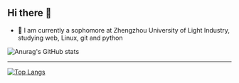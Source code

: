 ## Hi there 👋

<!--
**beinuela/beinuela** is a ✨ _special_ ✨ repository because its `README.md` (this file) appears on your GitHub profile.

Here are some ideas to get you started:

- 🔭 I’m currently working on ...
- 🌱 I’m currently learning ...
- 👯 I’m looking to collaborate on ...
- 🤔 I’m looking for help with ...
- 💬 Ask me about ...
- 📫 How to reach me: ...
- 😄 Pronouns: ...
- ⚡ Fun fact: ...
--> 
- 🌱 I am currently a sophomore at Zhengzhou University of Light Industry, studying web, Linux, git and python

![Anurag's GitHub stats](https://github-readme-stats.vercel.app/api?username=beinuela&show_icons=true&theme=radical)
<hr>

[![Top Langs](https://github-readme-stats.vercel.app/api/top-langs/?username=beinuela&layout=compact)](https://github.com/anuraghazra/github-readme-stats)
